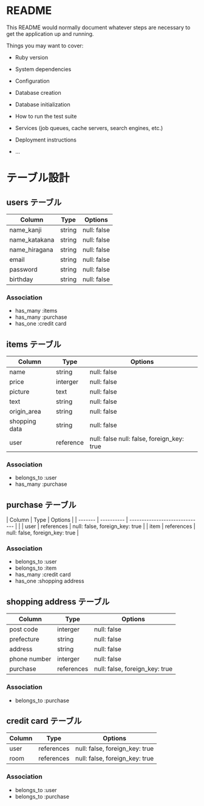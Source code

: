 # README

This README would normally document whatever steps are necessary to get the
application up and running.

Things you may want to cover:

* Ruby version

* System dependencies

* Configuration

* Database creation

* Database initialization

* How to run the test suite

* Services (job queues, cache servers, search engines, etc.)

* Deployment instructions

* ...

# テーブル設計

## users テーブル

| Column        | Type   | Options     |
| ------------- | ------ | ----------- |
| name_kanji    | string | null: false |
| name_katakana | string | null: false |
| name_hiragana | string | null: false |
| email         | string | null: false |
| password      | string | null: false |
| birthday      | string | null: false |

### Association

- has_many :items
- has_many :purchase
- has_one :credit card


## items テーブル

| Column          | Type      | Options                                   |
| --------------- | --------- | ----------------------------------------- |
| name            | string    | null: false                               |
| price           | interger  | null: false                               |
| picture         | text      | null: false                               |
| text            | string    | null: false                               |
| origin_area     | string    | null: false                               |
| shopping data   | string    | null: false                               |
| user            | reference | null: false null: false, foreign_key: true|

### Association

- belongs_to :user
- has_many :purchase


## purchase テーブル

| Column  | Type       | Options                        |
| ------- | ---------- | ------------------------------ |                         |
| user    | references | null: false, foreign_key: true |
| item    | references | null: false, foreign_key: true |

### Association

- belongs_to :user
- belongs_to :item
- has_many :credit card
- has_one :shopping address

## shopping address テーブル

| Column         | Type       | Options                        |
| -------------- | ---------- | ------------------------------ |
| post code      | interger   | null: false                    | 
| prefecture     | string     | null: false                    |
| address        | string     | null: false                    |
| phone number   | interger   | null: false                    |
| purchase       | references | null: false, foreign_key: true |

### Association

- belongs_to :purchase

## credit card テーブル

| Column | Type       | Options                        |
| ------ | ---------- | ------------------------------ |
| user   | references | null: false, foreign_key: true |
| room   | references | null: false, foreign_key: true |

### Association

- belongs_to :user
- belongs_to :purchase